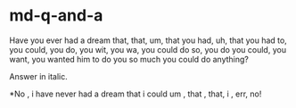 # md-q-and-a
Have you ever had a dream that, that, um, that you had, uh, that you had to, you could, you do, you wit, you wa, you could do so, you do you could, you want, you wanted him to do you so much you could do anything?

Answer in italic.


*No , i have never had a dream that i could um , that , that, i , err, no!
